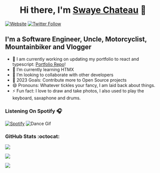 <h1 align="center">Hi there, I'm <a href="https://swayechateau.com">Swaye Chateau</a> 👋 </h1>

[![Website](https://img.shields.io/website?label=swayechateau.com&style=for-the-badge&url=https%3A%2F%2Fswayechateau.com)](https://swayechateau.com)
[![Twitter Follow](https://img.shields.io/twitter/follow/SwayeChateau?color=1DA1F2&logo=twitter&style=for-the-badge)](https://twitter.com/intent/follow?original_referer=https%3A%2F%2Fgithub.com%2FSwayeChateau&screen_name=SwayeChateau)


## I'm a Software Engineer, Uncle, Motorcyclist, Mountainbiker and Vlogger

- 🔭 I am currently working on updating my portfolio to react and typescript: [Portfolio Repo][portfolio_ui]!
- 🌱 I’m currently learning HTMX
- 👯 I’m looking to collaborate with other developers
- 🥅 2023 Goals: Contribute more to Open Source projects
- 😄 Pronouns: Whatever tickles your fancy, I am laid back about things.
- ⚡ Fun fact: I love to draw and take photos, I also used to play the keyboard, saxaphone and drums.



### Listening On Spotify 🎧 
[![Spotify](https://novatorem-swayechateau.vercel.app/api/spotify)](https://open.spotify.com/user/3173wirogfrn5nxckhxw447lyxly)
![Dance Gif](https://i.giphy.com/media/KOfp5sCYol4S4/giphy.webp)

### GitHub Stats :octocat:

<p>
  <a href="#">
    <img align="center" src="https://github-readme.swayechateau.com/api/top-langs/?username=swayechateau&layout=compact&include_all_commits=true&theme=dark" />
  </a>
</p>
<p>
  <a href="#">
    <img align="center" src="https://github-readme.swayechateau.com/api?username=swayechateau&show_icons=true&count_private=true&theme=dark" />
  </a>
</p>
</div>

<img src="https://github-profile-trophy.vercel.app/?username=swayechateau&title=Issues,Repositories,MultiLanguage,Pulls&column=4"><br/></a>

[portfolio]: https://swayechateau.com
[portfolio_ui]: https://github.com/swayechateau/portfolio-ui
